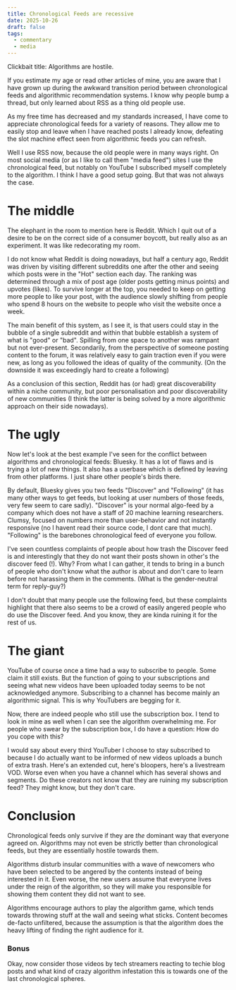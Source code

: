 ```yaml
---
title: Chronological Feeds are recessive
date: 2025-10-26
draft: false
tags:
  - commentary
  - media
---
```

Clickbait title: Algorithms are hostile.

If you estimate my age or read other articles of mine, you are aware that I have grown up during the awkward transition period between chronological feeds and algorithmic recommendation systems. I know why people bump a thread, but only learned about RSS as a thing old people use.

As my free time has decreased and my standards increased, I have come to appreciate chronological feeds for a variety of reasons. They allow me to easily stop and leave when I have reached posts I already know, defeating the slot machine effect seen from algorithmic feeds you can refresh.

Well I use RSS now, because the old people were in many ways right. On most social media (or as I like to call them "media feed") sites I use the chronological feed, but notably on YouTube I subscribed myself completely to the algorithm. I think I have a good setup going. But that was not always the case.

# The middle
The elephant in the room to mention here is Reddit. Which I quit out of a desire to be on the correct side of a consumer boycott, but really also as an experiment. It was like redecorating my room.

I do not know what Reddit is doing nowadays, but half a century ago, Reddit was driven by visiting different subreddits one after the other and seeing which posts were in the "Hot" section each day. The ranking was determined through a mix of post age (older posts getting minus points) and upvotes (likes). To survive longer at the top, you needed to keep on getting more people to like your post, with the audience slowly shifting from people who spend 8 hours on the website to people who visit the website once a week.

The main benefit of this system, as I see it, is that users could stay in the bubble of a single subreddit and within that bubble establish a system of what is "good" or "bad". Spilling from one space to another was rampant but not ever-present. Secondarily, from the perspective of someone posting content to the forum, it was relatively easy to gain traction even if you were new, as long as you followed the ideas of quality of the community. (On the downside it was exceedingly hard to create a following)

As a conclusion of this section, Reddit has (or had) great discoverability within a niche community, but poor personalisation and poor discoverability of new communities (I think the latter is being solved by a more algorithmic approach on their side nowadays).


# The ugly
Now let's look at the best example I've seen for the conflict between algorithms and chronological feeds: Bluesky. It has a lot of flaws and is trying a lot of new things. It also has a userbase which is defined by leaving from other platforms. I just share other people's birds there.

By default, Bluesky gives you two feeds "Discover" and "Following" (it has many other ways to get feeds, but looking at user numbers of those feeds, very few seem to care sadly). "Discover" is your normal algo-feed by a company which does not have a staff of 20 machine learning researchers. Clumsy, focused on numbers more than user-behavior and not instantly responsive (no I havent read their source code, I dont care that much). "Following" is the barebones chronological feed of everyone you follow.

I've seen countless complaints of people about how trash the Discover feed is and interestingly that they do not want their posts shown in other's the discover feed (!). Why? From what I can gather, it tends to bring in a bunch of people who don't know what the author is about and don't care to learn before not harassing them in the comments. (What is the gender-neutral term for reply-guy?)

I don't doubt that many people use the following feed, but these complaints highlight that there also seems to be a crowd of easily angered people who do use the Discover feed. And you know, they are kinda ruining it for the rest of us.

# The giant
YouTube of course once a time had a way to subscribe to people. Some claim it still exists. But the function of going to your subscriptions and seeing what new videos have been uploaded today seems to be not acknowledged anymore. Subscribing to a channel has become mainly an algorithmic signal. This is why YouTubers are begging for it.

Now, there are indeed people who still use the subscription box. I tend to look in mine as well when I can see the algorithm overwhelming me. For people who swear by the subscription box, I do have a question: How do you cope with this?

I would say about every third YouTuber I choose to stay subscribed to because I do actually want to be informed of new videos uploads a bunch of extra trash. Here's an extended cut, here's bloopers, here's a livestream VOD. Worse even when you have a channel which has several shows and segments. Do these creators not know that they are ruining my subscription feed? They might know, but they don't care.

# Conclusion
Chronological feeds only survive if they are *the* dominant way that everyone agreed on. Algorithms may not even be strictly better than chronological feeds, but they are essentially hostile towards them.

Algorithms disturb insular communities with a wave of newcomers who have been selected to be angered by the contents instead of being interested in it. Even worse, the new users assume that everyone lives under the reign of the algorithm, so they will make you responsible for showing them content they did not want to see.

Algorithms encourage authors to play the algorithm game, which tends towards throwing stuff at the wall and seeing what sticks. Content becomes de-facto unfiltered, because the assumption is that the algorithm does the heavy lifting of finding the right audience for it.

### Bonus
Okay, now consider those videos by tech streamers reacting to techie blog posts and what kind of crazy algorithm infestation this is towards one of the last chronological spheres.

